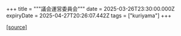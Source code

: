 +++
title = """議会運営委員会"""
date = 2025-03-26T23:30:00.000Z
expiryDate = 2025-04-27T20:26:07.442Z
tags = ["kuriyama"]
+++


[[source]](https://www.town.kuriyama.hokkaido.jp/site/gikai/29874.html)
